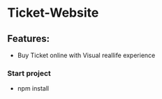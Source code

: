 # Ticket-Website
## Features:
 - Buy Ticket online with Visual reallife experience
### Start project
 - npm install
   
